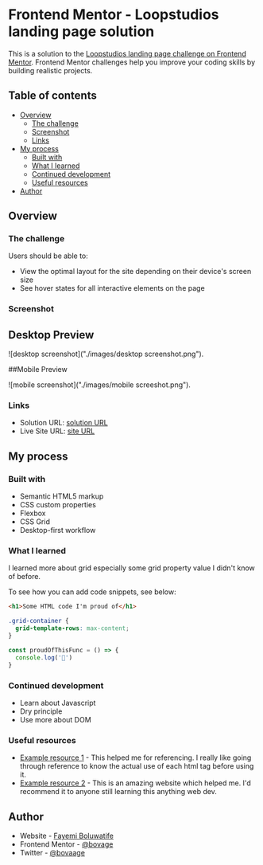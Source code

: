 # Frontend Mentor - Loopstudios landing page solution

This is a solution to the [Loopstudios landing page challenge on Frontend Mentor](https://www.frontendmentor.io/challenges/loopstudios-landing-page-N88J5Onjw). Frontend Mentor challenges help you improve your coding skills by building realistic projects. 

## Table of contents

- [Overview](#overview)
  - [The challenge](#the-challenge)
  - [Screenshot](#screenshot)
  - [Links](#links)
- [My process](#my-process)
  - [Built with](#built-with)
  - [What I learned](#what-i-learned)
  - [Continued development](#continued-development)
  - [Useful resources](#useful-resources)
- [Author](#author)

## Overview

### The challenge

Users should be able to:

- View the optimal layout for the site depending on their device's screen size
- See hover states for all interactive elements on the page

### Screenshot
## Desktop Preview
![desktop screenshot]("./images/desktop screenshot.png").

##Mobile Preview

![mobile screenshot]("./images/mobile screeshot.png").


### Links

- Solution URL: [solution URL](https://github.com/BOVAGE/loopstudio-challenge)
- Live Site URL: [site URL](https://bovage.github.io/loopstudio-challenge)

## My process

### Built with

- Semantic HTML5 markup
- CSS custom properties
- Flexbox
- CSS Grid
- Desktop-first workflow


### What I learned
I learned more about grid especially some grid property value I didn't know of before.

To see how you can add code snippets, see below:

```html
<h1>Some HTML code I'm proud of</h1>
```
```css
.grid-container {
  grid-template-rows: max-content;
}
```
```js
const proudOfThisFunc = () => {
  console.log('🎉')
}
```

### Continued development

- Learn about Javascript
- Dry principle
- Use more about DOM

### Useful resources

- [Example resource 1](https://www.w3schools.com/) - This helped me for referencing. I really like going through reference to know the actual use of each html tag before using it.
- [Example resource 2](https://developer.mozilla.org/) - This is an amazing website which helped me. I'd recommend it to anyone still learning this anything web dev.

## Author

- Website - [Fayemi Boluwatife](https://www.your-site.com)
- Frontend Mentor - [@bovage](https://www.frontendmentor.io/profile/BOVAGE)
- Twitter - [@bovaage](https://www.twitter.com/bovaage)

